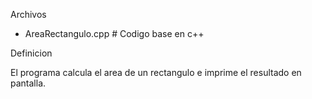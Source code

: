 Archivos

- AreaRectangulo.cpp # Codigo base en c++

Definicion

El programa calcula el area de un rectangulo e imprime el resultado en pantalla.
